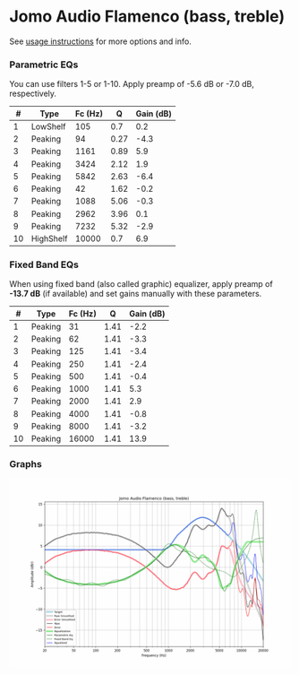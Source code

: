 # Jomo Audio Flamenco (bass, treble)
See [usage instructions](https://github.com/jaakkopasanen/AutoEq#usage) for more options and info.

### Parametric EQs
You can use filters 1-5 or 1-10. Apply preamp of -5.6 dB or -7.0 dB, respectively.

|   # | Type      |   Fc (Hz) |    Q |   Gain (dB) |
|-----|-----------|-----------|------|-------------|
|   1 | LowShelf  |       105 | 0.7  |         0.2 |
|   2 | Peaking   |        94 | 0.27 |        -4.3 |
|   3 | Peaking   |      1161 | 0.89 |         5.9 |
|   4 | Peaking   |      3424 | 2.12 |         1.9 |
|   5 | Peaking   |      5842 | 2.63 |        -6.4 |
|   6 | Peaking   |        42 | 1.62 |        -0.2 |
|   7 | Peaking   |      1088 | 5.06 |        -0.3 |
|   8 | Peaking   |      2962 | 3.96 |         0.1 |
|   9 | Peaking   |      7232 | 5.32 |        -2.9 |
|  10 | HighShelf |     10000 | 0.7  |         6.9 |

### Fixed Band EQs
When using fixed band (also called graphic) equalizer, apply preamp of **-13.7 dB** (if available) and set gains manually with these parameters.

|   # | Type    |   Fc (Hz) |    Q |   Gain (dB) |
|-----|---------|-----------|------|-------------|
|   1 | Peaking |        31 | 1.41 |        -2.2 |
|   2 | Peaking |        62 | 1.41 |        -3.3 |
|   3 | Peaking |       125 | 1.41 |        -3.4 |
|   4 | Peaking |       250 | 1.41 |        -2.4 |
|   5 | Peaking |       500 | 1.41 |        -0.4 |
|   6 | Peaking |      1000 | 1.41 |         5.3 |
|   7 | Peaking |      2000 | 1.41 |         2.9 |
|   8 | Peaking |      4000 | 1.41 |        -0.8 |
|   9 | Peaking |      8000 | 1.41 |        -3.2 |
|  10 | Peaking |     16000 | 1.41 |        13.9 |

### Graphs
![](./Jomo%20Audio%20Flamenco%20(bass,%20treble).png)
